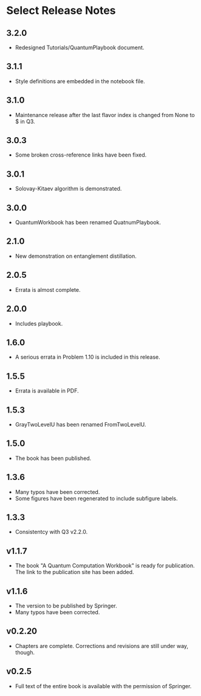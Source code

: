 # Select Release Notes

## 3.2.0

- Redesigned Tutorials/QuantumPlaybook document.

## 3.1.1

- Style definitions are embedded in the notebook file.

## 3.1.0

- Maintenance release after the last flavor index is changed from None to $ in Q3.

## 3.0.3

- Some broken cross-reference links have been fixed.

## 3.0.1

- Solovay-Kitaev algorithm is demonstrated.

## 3.0.0

- QuantumWorkbook has been renamed QuatnumPlaybook.

## 2.1.0

- New demonstration on entanglement distillation.

## 2.0.5

- Errata is almost complete.

## 2.0.0

- Includes playbook.

## 1.6.0

- A serious errata in Problem 1.10 is included in this release.

## 1.5.5

- Errata is available in PDF.

## 1.5.3

- GrayTwoLevelU has been renamed FromTwoLevelU.

## 1.5.0

- The book has been published.

## 1.3.6

- Many typos have been corrected.
- Some figures have been regenerated to include subfigure labels.

## 1.3.3

- Consistentcy with Q3 v2.2.0.

## v1.1.7

- The book "A Quantum Computation Workbook" is ready for publication. The link to the publication site has been added.

## v1.1.6

- The version to be published by Springer.
- Many typos have been corrected.

## v0.2.20

- Chapters are complete. Corrections and revisions are still under way, though.

## v0.2.5

- Full text of the entire book is available with the permission of Springer.
